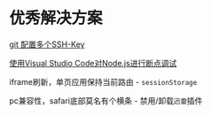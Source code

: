 
# 优秀解决方案

[git 配置多个SSH-Key](https://my.oschina.net/stefanzhlg/blog/529403)

[使用Visual Studio Code对Node.js进行断点调试](https://segmentfault.com/a/1190000009084576)

iframe刷新，单页应用保持当前路由 - `sessionStorage`

pc兼容性，safari底部莫名有个横条  - 禁用/卸载`迅雷`插件
